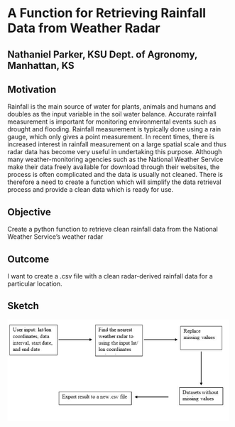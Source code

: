 # A Function for Retrieving Rainfall Data from Weather Radar
## Nathaniel Parker, KSU Dept. of Agronomy, Manhattan, KS


## Motivation
Rainfall is the main source of water for plants, animals and humans and doubles as the input variable in the soil water balance. Accurate rainfall measurement is important for monitoring environmental events such as drought and flooding. Rainfall measurement is typically done using a rain gauge, which only gives a point measurement. In recent times, there is increased interest in rainfall measurement on a large spatial scale and thus radar data has become very useful in undertaking this purpose. Although many weather-monitoring agencies such as the National Weather Service make their data freely available for download through their websites, the process is often complicated and the data is usually not cleaned. There is therefore a need to create a function which will simplify the data retrieval process and provide a clean data which is ready for use.

## Objective 
Create a python function to retrieve clean rainfall data from the National Weather Service’s weather radar

## Outcome 
I want to create a .csv file with a clean radar-derived rainfall data for a particular location. 

## Sketch
<img src="sketch.JPG"  width="500"/>
